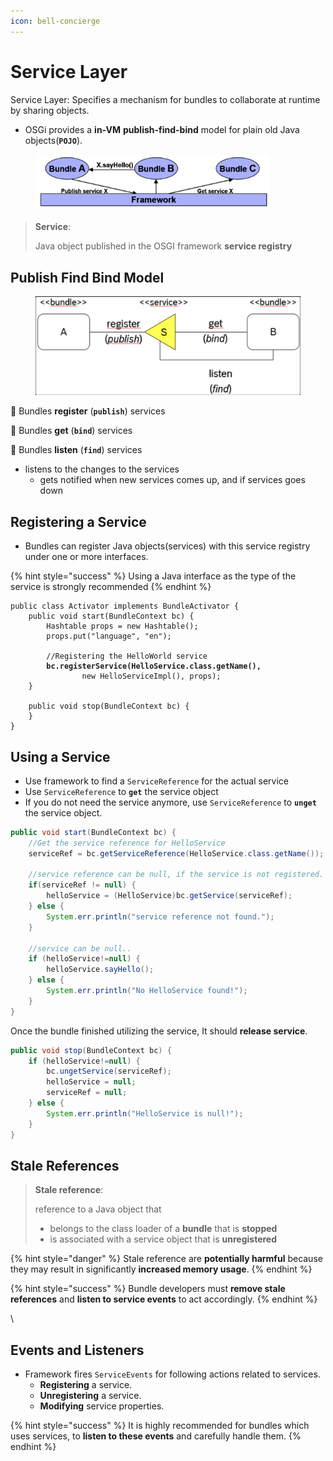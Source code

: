 ```yaml
---
icon: bell-concierge
---
```


# Service Layer

Service Layer: Specifies a mechanism for bundles to collaborate at runtime by sharing objects.

* OSGi provides a **in-VM** **publish-find-bind** model for plain old Java objects(**`POJO`**).

<figure><img src="../../.gitbook/assets/osgi-serive-layer.png" alt="" width="375"><figcaption></figcaption></figure>

> **Service**:
>
> Java object published in the OSGI framework **service registry**



## Publish Find Bind Model

<figure><img src="../../.gitbook/assets/osgi-publish-find-bind.png" alt="" width="563"><figcaption></figcaption></figure>

🌟 Bundles **register** (**`publish`**) services

🌟 Bundles **get** (**`bind`**) services

🌟 Bundles **listen** (**`find`**) services

* listens to the changes to the services&#x20;
  * gets notified when new services comes up, and if services goes down&#x20;



## Registering a Service

* Bundles can register Java objects(services) with this service registry under one or more interfaces.&#x20;

{% hint style="success" %}
Using a Java interface as the type of the service is strongly recommended
{% endhint %}

<pre class="language-java"><code class="lang-java">public class Activator implements BundleActivator {
    public void start(BundleContext bc) {
        Hashtable props = new Hashtable();
        props.put("language", "en");
        
        //Registering the HelloWorld service
<strong>        bc.registerService(HelloService.class.getName(), 
</strong>                new HelloServiceImpl(), props); 
    }
    
    public void stop(BundleContext bc) {
    }
}
</code></pre>



## Using a Service

* Use framework to find a `ServiceReference` for the actual service
* Use `ServiceReference` to **`get`** the service object
* If you do not need the service anymore, use `ServiceReference` to **`unget`** the service object.

```java
public void start(BundleContext bc) {
    //Get the service reference for HelloService
    serviceRef = bc.getServiceReference(HelloService.class.getName());
    
    //service reference can be null, if the service is not registered.
    if(serviceRef != null) {
        helloService = (HelloService)bc.getService(serviceRef); 
    } else {
        System.err.println("service reference not found.");
    }
    
    //service can be null..
    if (helloService!=null) {
        helloService.sayHello(); 
    } else {
        System.err.println("No HelloService found!");
    }
}
```



Once the bundle finished utilizing the service, It should **release service**.

```java
public void stop(BundleContext bc) {
    if (helloService!=null) {
        bc.ungetService(serviceRef);
        helloService = null;
        serviceRef = null;
    } else {
        System.err.println("HelloService is null!");
    }
}
```



## Stale References

> **Stale reference**:
>
> reference to a Java object that
>
> * belongs to the class loader of a **bundle** that is **stopped**
> * is associated with a service object that is **unregistered**



{% hint style="danger" %}
Stale reference are **potentially harmful** because they may result in significantly **increased memory usage**.
{% endhint %}

{% hint style="success" %}
Bundle developers must **remove stale references** and **listen to service events** to act accordingly.
{% endhint %}

\


## Events and Listeners

* Framework fires `ServiceEvents` for following actions related to services.
  * **Registering** a service.&#x20;
  * **Unregistering** a service.&#x20;
  * **Modifying** service properties.&#x20;



{% hint style="success" %}
It is highly recommended for bundles which uses services, to **listen to these events** and carefully handle them.
{% endhint %}



